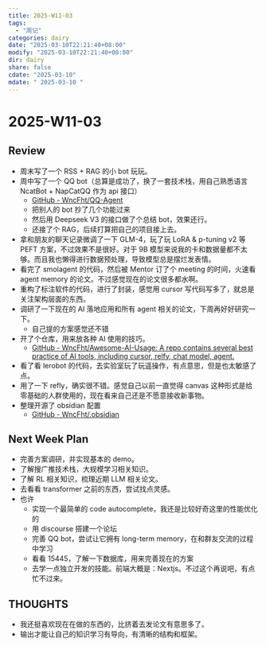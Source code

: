 ```yaml
---
title: 2025-W11-03
tags:
  - "周记"
categories: dairy
date: "2025-03-10T22:21:40+08:00"
modify: "2025-03-10T22:21:40+08:00"
dir: dairy
share: false
cdate: "2025-03-10"
mdate: " 2025-03-10 "
---
```


# 2025-W11-03

## Review

- 周末写了一个 RSS + RAG 的小 bot 玩玩。
- 周中写了一个 QQ bot（总算是成功了，换了一套技术栈，用自己熟悉语言 NcatBot + NapCatQQ 作为 api 接口）
	- [GitHub - WncFht/QQ-Agent](https://github.com/WncFht/QQ-Agent)
	- 把别人的 bot 抄了几个功能过来
	- 然后用 Deepseek V3 的接口做了个总结 bot，效果还行。
	- 还接了个 RAG，后续打算把自己的项目接上去。
- 拿和朋友的聊天记录微调了一下 GLM-4，玩了玩 LoRA & p-tuning v2 等 PEFT 方案，不过效果不是很好。对于 9B 模型来说我的卡和数据量都不太够。而且我也懒得进行数据预处理，导致模型总是摆烂发表情。
- 看完了 smolagent 的代码，然后被 Mentor 订了个 meeting 的时间，火速看 agent memory 的论文。不过感觉现在的论文很多都水啊。
- 重构了标注软件的代码，进行了封装，感觉用 cursor 写代码写多了，就总是关注架构层面的东西。
- 调研了一下现在的 AI 落地应用和所有 agent 相关的论文，下周再好好研究一下。
	- 自己提的方案感觉还不错
- 开了个仓库，用来放各种 AI 使用的技巧。
	- [GitHub - WncFht/Awesome-AI-Usage: A repo contains several best practice of AI tools, including cursor, relfy, chat model, agent.](https://github.com/WncFht/Awesome-AI-Usage)
- 看了看 lerobot 的代码，去实验室玩了玩遥操作，有点意思，但是也太敏感了点。
- 用了一下 refly，确实很不错。感觉自己以前一直觉得 canvas 这种形式是给零基础的人群使用的，现在看来自己还是不愿意接收新事物。
- 整理开源了 obsidian 配置
	- [GitHub - WncFht/.obsidian](https://github.com/WncFht/.obsidian)

## Next Week Plan

- 完善方案调研，并实现基本的 demo。
- 了解搜广推技术栈，大规模学习相关知识。
- 了解 RL 相关知识，梳理近期 LLM 相关论文。
- 去看看 transformer 之前的东西，尝试找点灵感。
- 也许
	- 实现一个最简单的 code autocomplete，我还是比较好奇这里的性能优化的
	- 用 discourse 搭建一个论坛
	- 完善 QQ bot，尝试让它拥有 long-term memory，在和群友交流的过程中学习
	- 看看 15445，了解一下数据库，用来完善现在的方案
	- 去学一点独立开发的技能。前端大概是：Nextjs。不过这个再说吧，有点忙不过来。

## THOUGHTS

- 我还挺喜欢现在在做的东西的，比挤着去发论文有意思多了。
- 输出才能让自己的知识学习有导向，有清晰的结构和框架。
